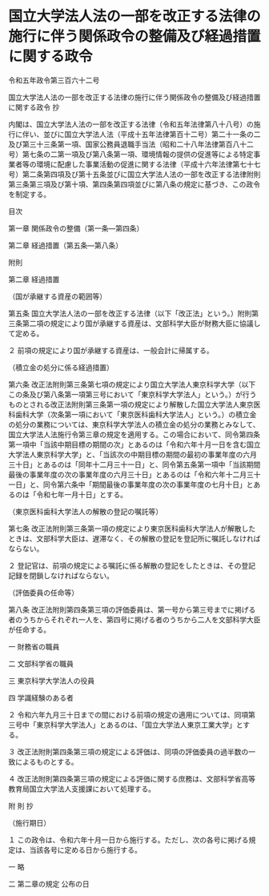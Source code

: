 # 国立大学法人法の一部を改正する法律の施行に伴う関係政令の整備及び経過措置に関する政令

令和五年政令第三百六十二号

国立大学法人法の一部を改正する法律の施行に伴う関係政令の整備及び経過措置に関する政令 抄

内閣は、国立大学法人法の一部を改正する法律（令和五年法律第八十八号）の施行に伴い、並びに国立大学法人法（平成十五年法律第百十二号）第二十一条の二及び第三十三条第一項、国家公務員退職手当法（昭和二十八年法律第百八十二号）第七条の二第一項及び第八条第一項、環境情報の提供の促進等による特定事業者等の環境に配慮した事業活動の促進に関する法律（平成十六年法律第七十七号）第二条第四項及び第十五条並びに国立大学法人法の一部を改正する法律附則第三条第三項及び第十項、第四条第四項並びに第八条の規定に基づき、この政令を制定する。

目次

第一章 関係政令の整備（第一条―第四条）

第二章 経過措置（第五条―第八条）

附則

第二章 経過措置

（国が承継する資産の範囲等）

第五条 国立大学法人法の一部を改正する法律（以下「改正法」という。）附則第三条第二項の規定により国が承継する資産は、文部科学大臣が財務大臣に協議して定める。

２ 前項の規定により国が承継する資産は、一般会計に帰属する。

（積立金の処分に係る経過措置）

第六条 改正法附則第三条第七項の規定により国立大学法人東京科学大学（以下この条及び第八条第一項第三号において「東京科学大学法人」という。）が行うものとされる改正法附則第三条第一項の規定により解散した国立大学法人東京医科歯科大学（次条第一項において「東京医科歯科大学法人」という。）の積立金の処分の業務については、東京科学大学法人の積立金の処分の業務とみなして、国立大学法人法施行令第三章の規定を適用する。この場合において、同令第四条第一項中「当該中期目標の期間の次」とあるのは「令和六年十月一日を含む国立大学法人東京科学大学」と、「当該次の中期目標の期間の最初の事業年度の六月三十日」とあるのは「同年十二月三十一日」と、同令第五条第一項中「当該期間最後の事業年度の次の事業年度の六月三十日」とあるのは「令和六年十二月三十一日」と、同令第六条中「期間最後の事業年度の次の事業年度の七月十日」とあるのは「令和七年一月十日」とする。

（東京医科歯科大学法人の解散の登記の嘱託等）

第七条 改正法附則第三条第一項の規定により東京医科歯科大学法人が解散したときは、文部科学大臣は、遅滞なく、その解散の登記を登記所に嘱託しなければならない。

２ 登記官は、前項の規定による嘱託に係る解散の登記をしたときは、その登記記録を閉鎖しなければならない。

（評価委員の任命等）

第八条 改正法附則第四条第三項の評価委員は、第一号から第三号までに掲げる者のうちからそれぞれ一人を、第四号に掲げる者のうちから二人を文部科学大臣が任命する。

一 財務省の職員

二 文部科学省の職員

三 東京科学大学法人の役員

四 学識経験のある者

２ 令和六年九月三十日までの間における前項の規定の適用については、同項第三号中「東京科学大学法人」とあるのは、「国立大学法人東京工業大学」とする。

３ 改正法附則第四条第三項の規定による評価は、同項の評価委員の過半数の一致によるものとする。

４ 改正法附則第四条第三項の規定による評価に関する庶務は、文部科学省高等教育局国立大学法人支援課において処理する。

附 則 抄

（施行期日）

１ この政令は、令和六年十月一日から施行する。ただし、次の各号に掲げる規定は、当該各号に定める日から施行する。

一 略

二 第二章の規定 公布の日

